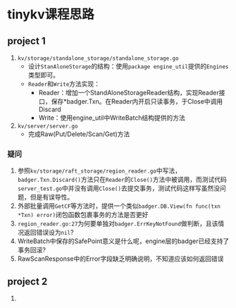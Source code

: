# tinykv课程思路
## project 1
1. `kv/storage/standalone_storage/standalone_storage.go`
    * 设计`StanAloneStorage`的结构：使用`package engine_util`提供的`Engines`类型即可。
    * `Reader`和`Write`方法实现：
        * Reader：增加一个StandAloneStorageReader结构，实现Reader接口，保存*badger.Txn。在Reader内开启只读事务，于Close中调用Discard
        * Write：使用engine_util中WriteBatch结构提供的方法
2. `kv/server/server.go`
    * 完成Raw(Put/Delete/Scan/Get)方法
### 疑问
1. 参照`kv/storage/raft_storage/region_reader.go`中写法，`badger.Txn.Discard()`方法只在`Reader`的`Close()`方法中被调用，而测试代码`server_test.go`中并没有调用`Close()`去提交事务，测试代码这样写虽然没问题，但是有误导性。
2. 外部批量调用`GetCF`等方法时，提供一个类似`badger.DB.View(fn func(txn *Txn) error)`闭包函数包裹事务的方法是否更好
3. `region_reader.go:27`为何要单独对`badger.ErrKeyNotFound`做判断，且该情况返回错误设为`nil`?
4. WriteBatch中保存的SafePoint意义是什么呢，engine层的badger已经支持了事务回滚?
5. RawScanResponse中的Error字段缺乏明确说明，不知道应该如何返回错误

## project 2
1. 
